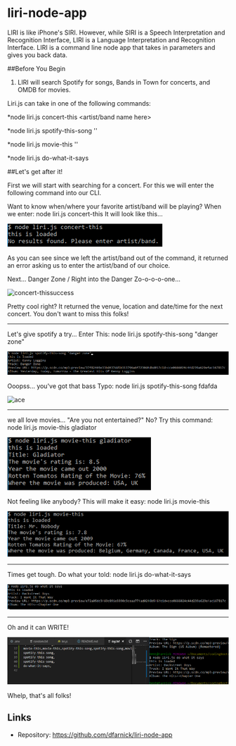 # liri-node-app

LIRI is like iPhone's SIRI. However, while SIRI is a Speech Interpretation and Recognition Interface, LIRI is a Language Interpretation and Recognition Interface. LIRI is a command line node app that takes in parameters and gives you back data.

##Before You Begin

1. LIRI will search Spotify for songs, Bands in Town for concerts, and OMDB for movies.

Liri.js can take in one of the following commands:

*node liri.js concert-this <artist/band name here>

*node liri.js spotify-this-song '<song name here>'

*node liri.js movie-this '<movie name here>'

*node liri.js do-what-it-says

##Let's get after it!

First we will start with searching for a concert. For this we will enter the following command into our CLI.

Want to know when/where your favorite artist/band will be playing?
When we enter: node liri.js concert-this
It will look like this...

![Image of concert-this command](images/concert-thisTryAgain.png)

As you can see since we left the artist/band out of the command, it returned an error asking us to enter the artist/band of our choice.

Next...  Danger Zone / Right into the Danger Zo-o-o-o-one...

![concert-thissuccess](https://user-images.githubusercontent.com/46286683/53222309-c1d90200-3632-11e9-91a9-6e0273727ae4.PNG)

Pretty cool right? It returned the venue, location and date/time for the next concert. You don't want to miss this folks!

---------------------------------------------------------------------------------------------------------

Let's give spotify a try...
Enter This: node liri.js spotify-this-song "danger zone"

![Image of spotify-this-song command](images/spotify.png)

Ooopss... you've got that bass
Typo: node liri.js spotify-this-song fdafda

![ace](https://user-images.githubusercontent.com/46286683/53222244-93f3bd80-3632-11e9-9c9b-0f23f50d41c1.PNG)


---------------------------------------------------------------------------------------------------------

we all love movies...
"Are you not entertained?"
No? Try this command: node liri.js movie-this gladiator

![Image of movie-this command](images/gladiator.png)

Not feeling like anybody?
This will make it easy: node liri.js movie-this

![Image of movie-this command](images/mrNobody.png)


---------------------------------------------------------------------------------------------------------

Times get tough.
Do what your told: 
node liri.js do-what-it-says

![Image of do-what-it-says command](images/doIt.png)

---------------------------------------------------------------------------------------------------------

Oh and it can WRITE!

![Image of write command](images/write.png)

Whelp, that's all folks!
## Links

- Repository: https://github.com/dfarnick/liri-node-app
